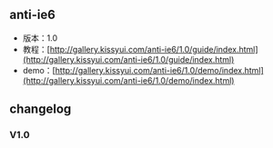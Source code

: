 ## anti-ie6

* 版本：1.0
* 教程：[http://gallery.kissyui.com/anti-ie6/1.0/guide/index.html](http://gallery.kissyui.com/anti-ie6/1.0/guide/index.html)
* demo：[http://gallery.kissyui.com/anti-ie6/1.0/demo/index.html](http://gallery.kissyui.com/anti-ie6/1.0/demo/index.html)

## changelog

### V1.0


